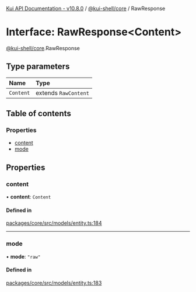 [Kui API Documentation - v10.8.0](../README.md) / [@kui-shell/core](../modules/kui_shell_core.md) / RawResponse

# Interface: RawResponse<Content\>

[@kui-shell/core](../modules/kui_shell_core.md).RawResponse

## Type parameters

| Name      | Type                 |
| :-------- | :------------------- |
| `Content` | extends `RawContent` |

## Table of contents

### Properties

- [content](kui_shell_core.RawResponse.md#content)
- [mode](kui_shell_core.RawResponse.md#mode)

## Properties

### content

• **content**: `Content`

#### Defined in

[packages/core/src/models/entity.ts:184](https://github.com/mra-ruiz/kui/blob/76908b178/packages/core/src/models/entity.ts#L184)

---

### mode

• **mode**: `"raw"`

#### Defined in

[packages/core/src/models/entity.ts:183](https://github.com/mra-ruiz/kui/blob/76908b178/packages/core/src/models/entity.ts#L183)
